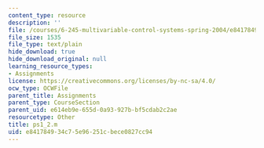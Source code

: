 ```yaml
---
content_type: resource
description: ''
file: /courses/6-245-multivariable-control-systems-spring-2004/e841784934c75e96251cbece0827cc94_ps1_2.m
file_size: 1535
file_type: text/plain
hide_download: true
hide_download_original: null
learning_resource_types:
- Assignments
license: https://creativecommons.org/licenses/by-nc-sa/4.0/
ocw_type: OCWFile
parent_title: Assignments
parent_type: CourseSection
parent_uid: e614eb9e-655d-0a93-927b-bf5cdab2c2ae
resourcetype: Other
title: ps1_2.m
uid: e8417849-34c7-5e96-251c-bece0827cc94
---
```

